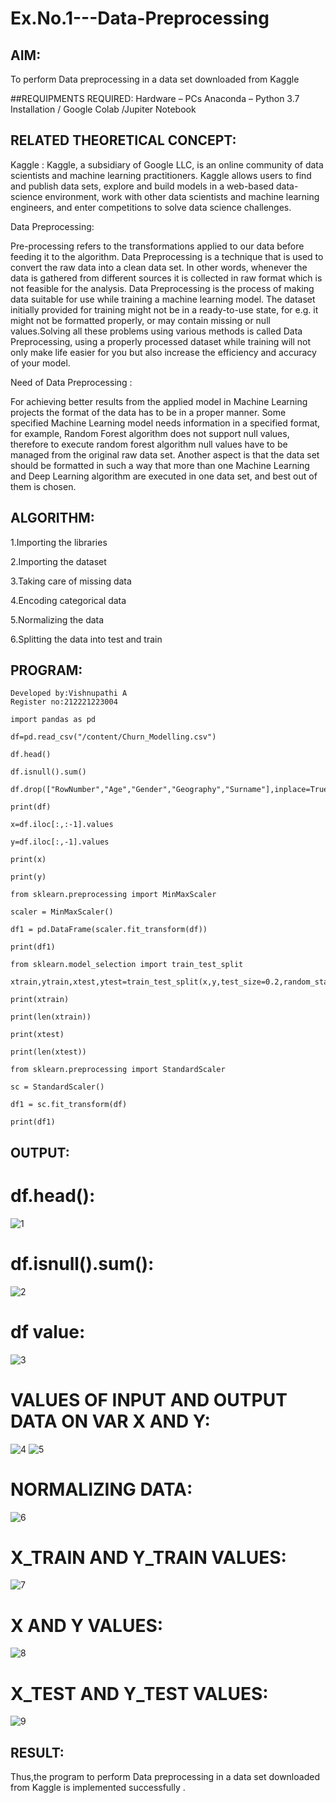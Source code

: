 # Ex.No.1---Data-Preprocessing
## AIM:

To perform Data preprocessing in a data set downloaded from Kaggle

##REQUIPMENTS REQUIRED:
Hardware – PCs
Anaconda – Python 3.7 Installation / Google Colab /Jupiter Notebook

## RELATED THEORETICAL CONCEPT:

Kaggle :
Kaggle, a subsidiary of Google LLC, is an online community of data scientists and machine learning practitioners. Kaggle allows users to find and publish data sets, explore and build models in a web-based data-science environment, work with other data scientists and machine learning engineers, and enter competitions to solve data science challenges.

Data Preprocessing:

Pre-processing refers to the transformations applied to our data before feeding it to the algorithm. Data Preprocessing is a technique that is used to convert the raw data into a clean data set. In other words, whenever the data is gathered from different sources it is collected in raw format which is not feasible for the analysis.
Data Preprocessing is the process of making data suitable for use while training a machine learning model. The dataset initially provided for training might not be in a ready-to-use state, for e.g. it might not be formatted properly, or may contain missing or null values.Solving all these problems using various methods is called Data Preprocessing, using a properly processed dataset while training will not only make life easier for you but also increase the efficiency and accuracy of your model.

Need of Data Preprocessing :

For achieving better results from the applied model in Machine Learning projects the format of the data has to be in a proper manner. Some specified Machine Learning model needs information in a specified format, for example, Random Forest algorithm does not support null values, therefore to execute random forest algorithm null values have to be managed from the original raw data set.
Another aspect is that the data set should be formatted in such a way that more than one Machine Learning and Deep Learning algorithm are executed in one data set, and best out of them is chosen.


## ALGORITHM:
1.Importing the libraries

2.Importing the dataset

3.Taking care of missing data

4.Encoding categorical data

5.Normalizing the data

6.Splitting the data into test and train

## PROGRAM:
```
Developed by:Vishnupathi A
Register no:212221223004
```
```
import pandas as pd

df=pd.read_csv("/content/Churn_Modelling.csv")

df.head()

df.isnull().sum()

df.drop(["RowNumber","Age","Gender","Geography","Surname"],inplace=True,axis=1)

print(df)

x=df.iloc[:,:-1].values

y=df.iloc[:,-1].values

print(x)

print(y)

from sklearn.preprocessing import MinMaxScaler

scaler = MinMaxScaler()

df1 = pd.DataFrame(scaler.fit_transform(df))

print(df1)

from sklearn.model_selection import train_test_split

xtrain,ytrain,xtest,ytest=train_test_split(x,y,test_size=0.2,random_state=2)

print(xtrain)

print(len(xtrain))

print(xtest)

print(len(xtest))

from sklearn.preprocessing import StandardScaler

sc = StandardScaler()

df1 = sc.fit_transform(df)

print(df1)
```
## OUTPUT:
# df.head():
![1](https://github.com/Vishnupathi2/Ex.No.1---Data-Preprocessing/assets/145830753/e872f897-7999-41a9-9a9e-f43c2e9423dd)

# df.isnull().sum():
![2](https://github.com/Vishnupathi2/Ex.No.1---Data-Preprocessing/assets/145830753/8f5a4748-6c6e-4d45-ba73-9ab03a157e00)

# df value:
![3](https://github.com/Vishnupathi2/Ex.No.1---Data-Preprocessing/assets/145830753/5f76c64c-3665-48d2-bccf-4af9d51b5871)

# VALUES OF INPUT AND OUTPUT DATA ON VAR X AND Y:
![4](https://github.com/Vishnupathi2/Ex.No.1---Data-Preprocessing/assets/145830753/6b1e12f5-9d06-4fb3-94d3-9c53955e11bb)
![5](https://github.com/Vishnupathi2/Ex.No.1---Data-Preprocessing/assets/145830753/5fc3fde4-3d8b-4f31-8ce4-e766899a477f)

# NORMALIZING DATA:
![6](https://github.com/Vishnupathi2/Ex.No.1---Data-Preprocessing/assets/145830753/764bc78b-1438-445b-8da7-13e8fbddb27b)

# X_TRAIN AND Y_TRAIN VALUES:
![7](https://github.com/Vishnupathi2/Ex.No.1---Data-Preprocessing/assets/145830753/8d6d64e7-bafc-419d-8658-2b297f3df1e2)

# X AND Y VALUES:
![8](https://github.com/Vishnupathi2/Ex.No.1---Data-Preprocessing/assets/145830753/bbc76739-b36d-48e6-8c46-6cd7be9b7ee8)

# X_TEST AND Y_TEST VALUES:
![9](https://github.com/Vishnupathi2/Ex.No.1---Data-Preprocessing/assets/145830753/5b7a23ea-6487-4b09-9b67-ce475167c34a)

## RESULT:
Thus,the program to perform Data preprocessing in a data set downloaded from Kaggle is implemented successfully .

